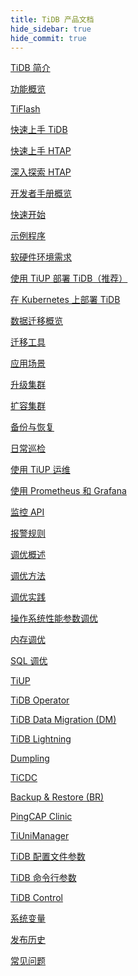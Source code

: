 ```yaml
---
title: TiDB 产品文档
hide_sidebar: true
hide_commit: true
---
```


<LearningPathContainer platform="tidb" title="TiDB" subTitle="TiDB 是 PingCAP 公司自主设计、研发的开源分布式关系型数据库。您可以在这里查看概念介绍、操作指南、应用开发、参考等产品文档。">

<LearningPath label="了解" icon="cloud1">

[TiDB 简介](https://docs.pingcap.com/zh/tidb/v7.1/overview)

[功能概览](https://docs.pingcap.com/zh/tidb/v7.1/basic-features)

[TiFlash](https://docs.pingcap.com/zh/tidb/v7.1/tiflash-overview)

</LearningPath>

<LearningPath label="试用" icon="cloud5">

[快速上手 TiDB](https://docs.pingcap.com/zh/tidb/v7.1/quick-start-with-tidb)

[快速上手 HTAP](https://docs.pingcap.com/zh/tidb/v7.1/quick-start-with-htap)

[深入探索 HTAP](https://docs.pingcap.com/zh/tidb/v7.1/explore-htap)

</LearningPath>

<LearningPath label="开发" icon="doc8">

[开发者手册概览](https://docs.pingcap.com/zh/tidb/v7.1/dev-guide-overview)

[快速开始](https://docs.pingcap.com/zh/tidb/v7.1/dev-guide-build-cluster-in-cloud)

[示例程序](https://docs.pingcap.com/zh/tidb/v7.1/dev-guide-sample-application-spring-boot)

</LearningPath>

<LearningPath label="部署" icon="deploy">

[软硬件环境需求](https://docs.pingcap.com/zh/tidb/v7.1/hardware-and-software-requirements)

[使用 TiUP 部署 TiDB（推荐）](https://docs.pingcap.com/zh/tidb/v7.1/production-deployment-using-tiup)

[在 Kubernetes 上部署 TiDB](https://docs.pingcap.com/zh/tidb-in-kubernetes/stable)

</LearningPath>

<LearningPath label="迁移" icon="cloud3">

[数据迁移概览](https://docs.pingcap.com/zh/tidb/v7.1/migration-overview)

[迁移工具](https://docs.pingcap.com/zh/tidb/v7.1/migration-tools)

[应用场景](https://docs.pingcap.com/zh/tidb/v7.1/migrate-aurora-to-tidb)

</LearningPath>

<LearningPath label="运维" icon="maintain">

[升级集群](https://docs.pingcap.com/zh/tidb/v7.1/upgrade-tidb-using-tiup)

[扩容集群](https://docs.pingcap.com/zh/tidb/v7.1/scale-tidb-using-tiup)

[备份与恢复](https://docs.pingcap.com/zh/tidb/v7.1/backup-and-restore-overview)

[日常巡检](https://docs.pingcap.com/zh/tidb/v7.1/daily-check)

[使用 TiUP 运维](https://docs.pingcap.com/zh/tidb/v7.1/maintain-tidb-using-tiup)

</LearningPath>

<LearningPath label="监控" icon="cloud6">

[使用 Prometheus 和 Grafana](https://docs.pingcap.com/zh/tidb/v7.1/tidb-monitoring-framework)

[监控 API](https://docs.pingcap.com/zh/tidb/v7.1/tidb-monitoring-api)

[报警规则](https://docs.pingcap.com/zh/tidb/v7.1/alert-rules)

</LearningPath>

<LearningPath label="调优" icon="tidb-cloud-tune">

[调优概述](https://docs.pingcap.com/zh/tidb/v7.1/performance-tuning-overview)

[调优方法](https://docs.pingcap.com/zh/tidb/v7.1/performance-tuning-methods)

[调优实践](https://docs.pingcap.com/zh/tidb/v7.1/performance-tuning-practices)

[操作系统性能参数调优](https://docs.pingcap.com/zh/tidb/v7.1/tune-operating-system)

[内存调优](https://docs.pingcap.com/zh/tidb/v7.1/configure-memory-usage)

[SQL 调优](https://docs.pingcap.com/zh/tidb/v7.1/sql-tuning-overview)

</LearningPath>

<LearningPath label="工具" icon="doc7">

[TiUP](https://docs.pingcap.com/zh/tidb/v7.1/tiup-overview)

[TiDB Operator](https://docs.pingcap.com/zh/tidb/v7.1/tidb-operator-overview)

[TiDB Data Migration (DM)](https://docs.pingcap.com/zh/tidb/v7.1/dm-overview)

[TiDB Lightning](https://docs.pingcap.com/zh/tidb/v7.1/tidb-lightning-overview)

[Dumpling](https://docs.pingcap.com/zh/tidb/v7.1/dumpling-overview)

[TiCDC](https://docs.pingcap.com/zh/tidb/v7.1/ticdc-overview)

[Backup & Restore (BR)](https://docs.pingcap.com/zh/tidb/v7.1/backup-and-restore-overview)

[PingCAP Clinic](https://docs.pingcap.com/zh/tidb/v7.1/clinic-introduction)

[TiUniManager](https://docs.pingcap.com/zh/tidb/v7.1/tiunimanager-overview)

</LearningPath>

<LearningPath label="参考" icon="cloud-dev">

[TiDB 配置文件参数](https://docs.pingcap.com/zh/tidb/v7.1/tidb-configuration-file)

[TiDB 命令行参数](https://docs.pingcap.com/zh/tidb/v7.1/command-line-flags-for-tidb-configuration)

[TiDB Control](https://docs.pingcap.com/zh/tidb/v7.1/tidb-control)

[系统变量](https://docs.pingcap.com/zh/tidb/v7.1/system-variables)

[发布历史](https://docs.pingcap.com/zh/tidb/v7.1/release-notes)

[常见问题](https://docs.pingcap.com/zh/tidb/v7.1/faq-overview)

</LearningPath>

</LearningPathContainer>

